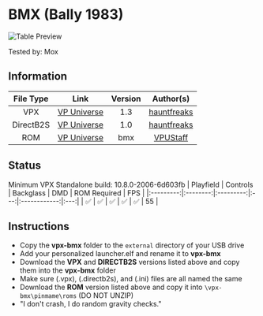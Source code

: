 # BMX (Bally 1983)

![Table Preview](https://vpuniverse.com/screenshots/monthly_2024_06/FS.png.74cd4e55fe628febb09c88d3d88be2e3.png)

Tested by: Mox

## Information
| File Type | Link | Version | Author(s) | 
|:---------:|:----:|:-------:|:---------:|
| VPX | [VP Universe](https://vpuniverse.com/files/file/20599-bmx-bally-1983-radical-rick-dtfsvr/) | 1.3 | [hauntfreaks](https://vpuniverse.com/profile/5216-hauntfreaks/) |
| DirectB2S | [VP Universe](https://vpuniverse.com/files/file/20598-bmx-bally-1983-radical-rick-b2s/) | 1.0 | [hauntfreaks](https://vpuniverse.com/profile/5216-hauntfreaks/) |
| ROM | [VP Universe](https://vpuniverse.com/files/file/1059-bmx-bally-1982/) | bmx | [VPUStaff](https://vpuniverse.com/profile/50-vpustaff/) |

## Status 
Minimum VPX Standalone build: 10.8.0-2006-6d603fb
| Playfield | Controls | Backglass | DMD | ROM Required | FPS | 
|:---------:|:--------:|:---------:|:---:|:------------:|:---:|
| :white_check_mark: | :white_check_mark: | :white_check_mark: | :white_check_mark: | :white_check_mark: | 55 |

## Instructions
- Copy the **vpx-bmx** folder to the `external` directory of your USB drive
- Add your personalized launcher.elf and rename it to **vpx-bmx**
- Download the **VPX** and **DIRECTB2S** versions listed above and copy them into the **vpx-bmx** folder
- Make sure (.vpx), (.directb2s), and (.ini) files are all named the same
- Download the **ROM** version listed above and copy it into `\vpx-bmx\pinmame\roms` (DO NOT UNZIP)
- "I don't crash, I do random gravity checks."